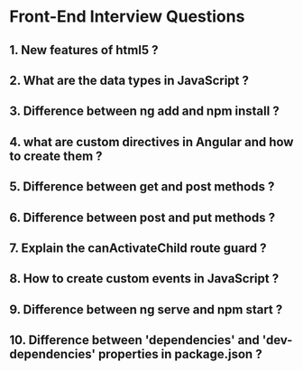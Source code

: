 # Front-End Interview Questions

## 1. New features of html5 ?

## 2. What are the data types in JavaScript ?

## 3. Difference between ng add and npm install ?

## 4. what are custom directives in Angular and how to create them ?

## 5. Difference between get and post methods ?

## 6. Difference between post and put methods ?

## 7. Explain the canActivateChild route guard ?

## 8. How to create custom events in JavaScript ?

## 9. Difference between ng serve and npm start ?

## 10. Difference between 'dependencies' and 'dev-dependencies' properties in package.json ?

